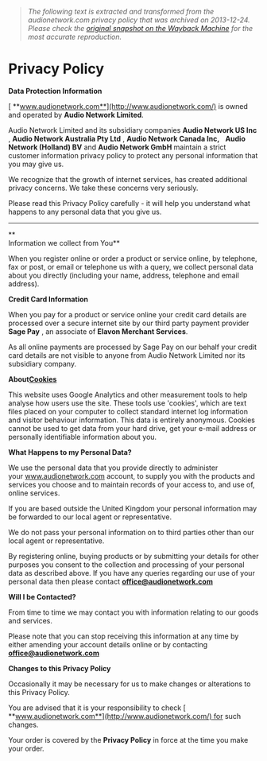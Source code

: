 > *The following text is extracted and transformed from the audionetwork.com privacy policy that was archived on 2013-12-24. Please check the [original snapshot on the Wayback Machine](https://web.archive.org/web/20131224171347id_/http%3A//www.audionetwork.com/content/privacy-policy) for the most accurate reproduction.*

# Privacy Policy

**Data Protection Information**

[ **www.audionetwork.com**](http://www.audionetwork.com/) is owned and operated by **Audio Network Limited**.

Audio Network Limited and its subsidiary companies **Audio Network US Inc** , **Audio Network Australia Pty Ltd** , **Audio Network Canada Inc,**   **Audio Network (Holland) BV** and **Audio Network GmbH** maintain a strict customer information privacy policy to protect any personal information that you may give us.

We recognize that the growth of internet services, has created additional privacy concerns. We take these concerns very seriously. 

Please read this Privacy Policy carefully - it will help you understand what happens to any personal data that you give us.

* * *

**  
Information we collect from You**

When you register online or order a product or service online, by telephone, fax or post, or email or telephone us with a query, we collect personal data about you directly (including your name, address, telephone and email address).

**Credit Card Information**

When you pay for a product or service online your credit card details are processed over a secure internet site by our third party payment provider **Sage Pay** , an associate of **Elavon Merchant Services**.

As all online payments are processed by Sage Pay on our behalf your credit card details are not visible to anyone from Audio Network Limited nor its subsidiary company.

**About[Cookies](https://web.archive.org/content/cookies)**

This website uses Google Analytics and other measurement tools to help analyse how users use the site. These tools use 'cookies', which are text files placed on your computer to collect standard internet log information and visitor behaviour information. This data is entirely anonymous. Cookies cannot be used to get data from your hard drive, get your e-mail address or personally identifiable information about you.

**What Happens to my Personal Data?**

We use the personal data that you provide directly to administer your www.audionetwork.com account, to supply you with the products and services you choose and to maintain records of your access to, and use of, online services.

If you are based outside the United Kingdom your personal information may be forwarded to our local agent or representative.

We do not pass your personal information on to third parties other than our local agent or representative.

By registering online, buying products or by submitting your details for other purposes you consent to the collection and processing of your personal data as described above. If you have any queries regarding our use of your personal data then please contact [**office@audionetwork.com**](mailto:office@audionetwork.com)

**Will I be Contacted?**

From time to time we may contact you with information relating to our goods and services.

Please note that you can stop receiving this information at any time by either amending your account details online or by contacting [**office@audionetwork.com**](mailto:office@audionetwork.com)

**Changes to this Privacy Policy**

Occasionally it may be necessary for us to make changes or alterations to this Privacy Policy.

You are advised that it is your responsibility to check [ **www.audionetwork.com**](http://www.audionetwork.com/) for such changes.

Your order is covered by the **Privacy Policy** in force at the time you make your order.
